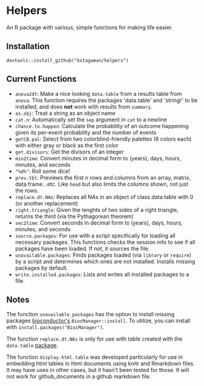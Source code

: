 # Helpers

An R package with various, simple functions for making life easier.

## Installation

```
devtools::install_github("kstagaman/helpers")
```

## Current Functions

- `anova2dt`: Make a nice looking `data.table` from a results table from `anova`. This function requires the packages 'data.table' and 'stringr' to be installed, and does __not__ work with results from `summary`.
- `as.obj`: Treat a string as an object name
- `cat.n`: Automatically set the `sep` argument in `cat` to a newline
- `chance.to.happen`: Calculate the probability of an outcome happening given its per-event probability and the number of events
- `getCB.pal`: Select from two colorblind-friendly palettes (8 colors each) with either gray or black as the first color
- `get.divisors`: Get the divisors of an integer
- `min2time`: Convert minutes in decimal form to (years), days, hours, minutes, and seconds
- `"%d%"`: Roll some dice!
- `prev.tbl`: Previews the first n rows and columns from an array, matrix, data.frame...etc. Like `head` but also limits the columns shown, not just the rows.
- `replace.dt.NAs`: Replaces all NAs in an object of class data.table with 0 (or another replacement)
- `right.triangle`: Given the lenghts of two sides of a right triangle, returns the third (via the Pythagorean theorem)
- `sec2time`: Convert seconds in decimal form to (years), days, hours, minutes, and seconds
- `source.packages`: For use with a script specifically for loading all necessary packages. This functions checks the session info to see if all packages have been loaded. If not, it sources the file.
- `unavailable.packages`: Finds packages loaded (via `library` or `require`) by a script and determines which ones are not installed. Installs missing packages by default.
- `write.installed.packages`: Lists and writes all installed packages to a file.

## Notes

The function `unavailable_packages` has the option to install missing packages [bioconductor's](https://www.bioconductor.org/) `BiocManager::install`. To utilize, you can install with `install.packages("BiocManager")`.

The function `replace.dt.NAs` is only for use with table created with the `data.table` [package](https://github.com/Rdatatable/data.table).

The function `display.html.table` was developed particularly for use in embedding html tables in html documents using knitr and Rmarkdown files. It may have uses in other cases, but it hasn't been tested for those. It will not work for github_documents in a github markdown file.

